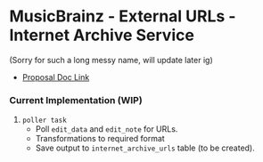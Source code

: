 # MusicBrainz - External URLs - Internet Archive Service
(Sorry for such a long messy name, will update later ig)
- [Proposal Doc Link](https://docs.google.com/document/d/1Bk66_HFWEA6gBbFfQzIriGGgxxbEIwN1CbVDcz7FTys/edit?usp=sharing)

### Current Implementation (WIP)
1. `poller task`
   - Poll `edit_data` and `edit_note` for URLs.
   - Transformations to required format
   - Save output to `internet_archive_urls` table (to be created).